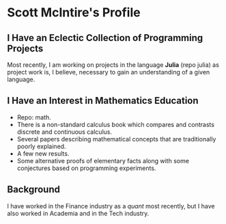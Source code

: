 # Scott McIntire's Profile

## I Have an Eclectic Collection of Programming Projects
Most recently, I am working on projects in the language **Julia** (repo julia) as project work is, I believe,
necessary to gain an understanding of a given language.

## I Have an Interest in Mathematics Education
- Repo: math.
- There is a non-standard calculus book which compares and contrasts discrete and continuous calculus.
- Several papers describing mathematical concepts that are traditionally poorly explained.
- A few new results.
- Some alternative proofs of elementary facts along with some conjectures based on programming experiments.

## Background
I have worked in the Finance industry as a *quant* most recently, but I have also worked in Academia and in the Tech industry.
